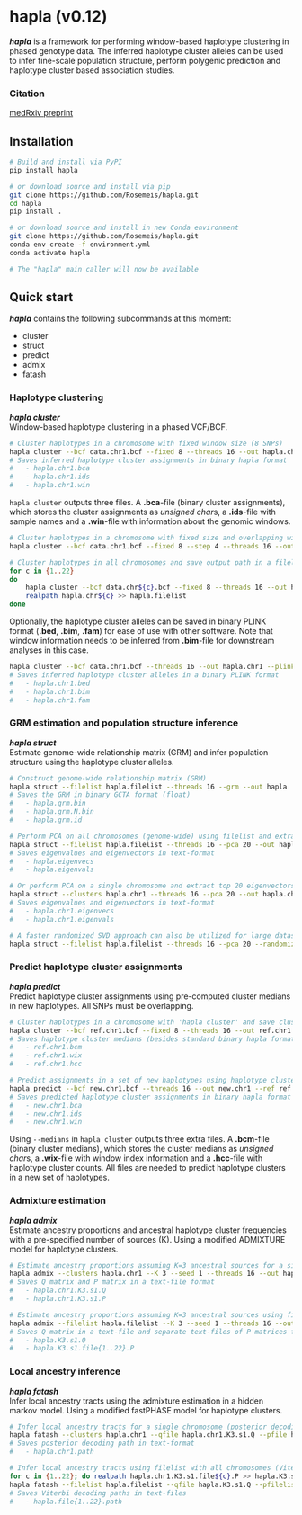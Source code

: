 # hapla (v0.12)
***hapla*** is a framework for performing window-based haplotype clustering in phased genotype data. The inferred haplotype cluster alleles can be used to infer fine-scale population structure, perform polygenic prediction and haplotype cluster based association studies.

### Citation
[medRxiv preprint](https://doi.org/10.1101/2024.04.30.24306654)

## Installation
```bash
# Build and install via PyPI
pip install hapla

# or download source and install via pip
git clone https://github.com/Rosemeis/hapla.git
cd hapla
pip install .

# or download source and install in new Conda environment
git clone https://github.com/Rosemeis/hapla.git
conda env create -f environment.yml
conda activate hapla

# The "hapla" main caller will now be available
```

## Quick start
***hapla*** contains the following subcommands at this moment:
- cluster
- struct
- predict
- admix
- fatash


### Haplotype clustering
***hapla cluster***\
Window-based haplotype clustering in a phased VCF/BCF.
```bash
# Cluster haplotypes in a chromosome with fixed window size (8 SNPs)
hapla cluster --bcf data.chr1.bcf --fixed 8 --threads 16 --out hapla.chr1
# Saves inferred haplotype cluster assignments in binary hapla format
#	- hapla.chr1.bca
#	- hapla.chr1.ids
#	- hapla.chr1.win
```
`hapla cluster` outputs three files. A **.bca**-file (binary cluster assignments), which stores the cluster assignments as *unsigned char*s, a **.ids**-file with sample names and a **.win**-file with information about the genomic windows.

```bash
# Cluster haplotypes in a chromosome with fixed size and overlapping windows (step size 4)
hapla cluster --bcf data.chr1.bcf --fixed 8 --step 4 --threads 16 --out hapla.chr1

# Cluster haplotypes in all chromosomes and save output path in a filelist
for c in {1..22}
do
	hapla cluster --bcf data.chr${c}.bcf --fixed 8 --threads 16 --out hapla.chr${c}
	realpath hapla.chr${c} >> hapla.filelist
done
```

Optionally, the haplotype cluster alleles can be saved in binary PLINK format (**.bed**, **.bim**, **.fam**) for ease of use with other software. Note that window information needs to be inferred from **.bim**-file for downstream analyses in this case.
```bash
hapla cluster --bcf data.chr1.bcf --threads 16 --out hapla.chr1 --plink
# Saves inferred haplotype cluster alleles in a binary PLINK format
#	- hapla.chr1.bed
#	- hapla.chr1.bim
#	- hapla.chr1.fam
```

### GRM estimation and population structure inference
***hapla struct***\
Estimate genome-wide relationship matrix (GRM) and infer population structure using the haplotype cluster alleles.
```bash
# Construct genome-wide relationship matrix (GRM)
hapla struct --filelist hapla.filelist --threads 16 --grm --out hapla
# Saves the GRM in binary GCTA format (float)
#	- hapla.grm.bin
#	- hapla.grm.N.bin
#	- hapla.grm.id

# Perform PCA on all chromosomes (genome-wide) using filelist and extract top 20 eigenvectors
hapla struct --filelist hapla.filelist --threads 16 --pca 20 --out hapla
# Saves eigenvalues and eigenvectors in text-format
#	- hapla.eigenvecs
#	- hapla.eigenvals

# Or perform PCA on a single chromosome and extract top 20 eigenvectors
hapla struct --clusters hapla.chr1 --threads 16 --pca 20 --out hapla.chr1
# Saves eigenvalues and eigenvectors in text-format
#	- hapla.chr1.eigenvecs
#	- hapla.chr1.eigenvals

# A faster randomized SVD approach can also be utilized for large datasets (>5,000 individuals)
hapla struct --filelist hapla.filelist --threads 16 --pca 20 --randomized --out hapla
```

### Predict haplotype cluster assignments
***hapla predict***\
Predict haplotype cluster assignments using pre-computed cluster medians in new haplotypes. All SNPs must be overlapping.
```bash
# Cluster haplotypes in a chromosome with 'hapla cluster' and save cluster medians (--medians)
hapla cluster --bcf ref.chr1.bcf --fixed 8 --threads 16 --out ref.chr1 --medians
# Saves haplotype cluster medians (besides standard binary hapla format)
#	- ref.chr1.bcm
#	- ref.chr1.wix
#	- ref.chr1.hcc

# Predict assignments in a set of new haplotypes using haplotype cluster medians
hapla predict --bcf new.chr1.bcf --threads 16 --out new.chr1 --ref ref.chr1
# Saves predicted haplotype cluster assignments in binary hapla format
#	- new.chr1.bca
#	- new.chr1.ids
#	- new.chr1.win
```
Using `--medians` in `hapla cluster` outputs three extra files. A **.bcm**-file (binary cluster medians), which stores the cluster medians as *unsigned char*s, a **.wix**-file with window index information and a **.hcc**-file with haplotype cluster counts. All files are needed to predict haplotype clusters in a new set of haplotypes.

### Admixture estimation
***hapla admix***\
Estimate ancestry proportions and ancestral haplotype cluster frequencies with a pre-specified number of sources (K). Using a modified ADMIXTURE model for haplotype clusters.
```bash
# Estimate ancestry proportions assuming K=3 ancestral sources for a single chromosome
hapla admix --clusters hapla.chr1 --K 3 --seed 1 --threads 16 --out hapla.chr1
# Saves Q matrix and P matrix in a text-file format
#	- hapla.chr1.K3.s1.Q
#	- hapla.chr1.K3.s1.P

# Estimate ancestry proportions assuming K=3 ancestral sources using filelist with all chromosomes
hapla admix --filelist hapla.filelist --K 3 --seed 1 --threads 16 --out hapla
# Saves Q matrix in a text-file and separate text-files of P matrices for each file
#	- hapla.K3.s1.Q
#	- hapla.K3.s1.file{1..22}.P
```

### Local ancestry inference
***hapla fatash***\
Infer local ancestry tracts using the admixture estimation in a hidden markov model. Using a modified fastPHASE model for haplotype clusters.
```bash
# Infer local ancestry tracts for a single chromosome (posterior decoding)
hapla fatash --clusters hapla.chr1 --qfile hapla.chr1.K3.s1.Q --pfile hapla.chr1.K3.s1.P --threads 16 --out hapla.chr1
# Saves posterior decoding path in text-format
#	- hapla.chr1.path

# Infer local ancestry tracts using filelist with all chromosomes (Viterbi decoding)
for c in {1..22}; do realpath hapla.chr1.K3.s1.file${c}.P >> hapla.K3.s1.pfilelist; done
hapla fatash --filelist hapla.filelist --qfile hapla.K3.s1.Q --pfilelist hapla.K3.s1.pfilelist --threads 16 --out hapla --viterbi
# Saves Viterbi decoding paths in text-files
#	- hapla.file{1..22}.path
```
